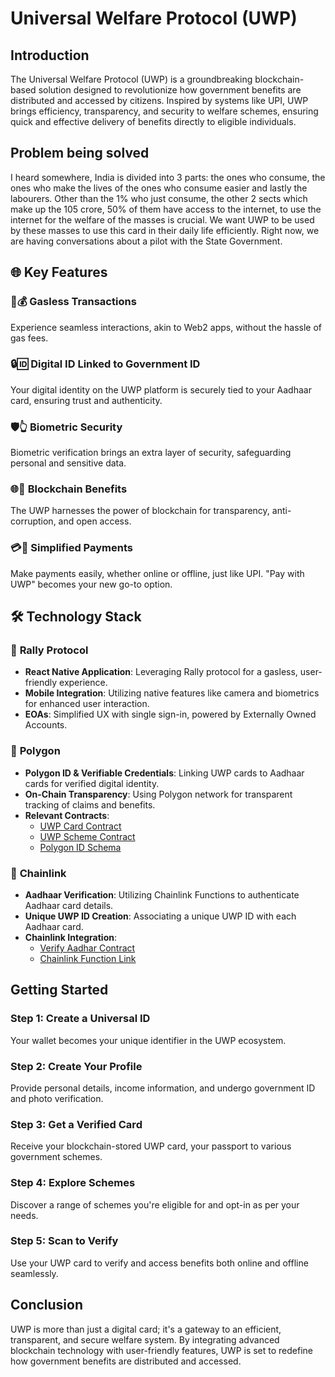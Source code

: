 # Universal Welfare Protocol (UWP)

## Introduction

The Universal Welfare Protocol (UWP) is a groundbreaking blockchain-based solution designed to revolutionize how government benefits are distributed and accessed by citizens. Inspired by systems like UPI, UWP brings efficiency, transparency, and security to welfare schemes, ensuring quick and effective delivery of benefits directly to eligible individuals.

## Problem being solved

I heard somewhere, India is divided into 3 parts: the ones who consume, the ones who make the lives of the ones who consume easier and lastly the labourers. Other than the 1% who just consume, the other 2 sects which make up the 105 crore, 50% of them have access to the internet, to use the internet for the welfare of the masses is crucial.
We want UWP to be used by these masses to use this card in their daily life efficiently. Right now, we are having conversations about a pilot with the State Government.

## 🌐 Key Features

### 🚫💰 **Gasless Transactions**

Experience seamless interactions, akin to Web2 apps, without the hassle of gas fees.

### 🔒🆔 **Digital ID Linked to Government ID**

Your digital identity on the UWP platform is securely tied to your Aadhaar card, ensuring trust and authenticity.

### 🛡️👆 **Biometric Security**

Biometric verification brings an extra layer of security, safeguarding personal and sensitive data.

### 🌐🔗 **Blockchain Benefits**

The UWP harnesses the power of blockchain for transparency, anti-corruption, and open access.

### 💳💸 **Simplified Payments**

Make payments easily, whether online or offline, just like UPI. "Pay with UWP" becomes your new go-to option.

## 🛠️ Technology Stack

### 🎉 **Rally Protocol**

- **React Native Application**: Leveraging Rally protocol for a gasless, user-friendly experience.
- **Mobile Integration**: Utilizing native features like camera and biometrics for enhanced user interaction.
- **EOAs**: Simplified UX with single sign-in, powered by Externally Owned Accounts.

### 🔷 **Polygon**

- **Polygon ID & Verifiable Credentials**: Linking UWP cards to Aadhaar cards for verified digital identity.
- **On-Chain Transparency**: Using Polygon network for transparent tracking of claims and benefits.
- **Relevant Contracts**:
  - [UWP Card Contract](https://mumbai.polygonscan.com/address/0xDb499857812569403F0aA1036d453d30945C8751)
  - [UWP Scheme Contract](https://mumbai.polygonscan.com/address/0x40490aD8649B073Cf574059197aDBF1135a2Ab7f)
  - [Polygon ID Schema](https://schema-builder.polygonid.me/schemas/da166074-479f-4648-a2d5-e95f215d8420)

### 🔗 **Chainlink**

- **Aadhaar Verification**: Utilizing Chainlink Functions to authenticate Aadhaar card details.
- **Unique UWP ID Creation**: Associating a unique UWP ID with each Aadhaar card.
- **Chainlink Integration**:
  - [Verify Aadhar Contract](https://mumbai.polygonscan.com/address/0x2DA88a5eb49Bcf8D2848eF0E5F3A72aC1E0B8Ea3)
  - [Chainlink Function Link](https://functions.chain.link/mumbai/899)

## Getting Started

### Step 1: Create a Universal ID

Your wallet becomes your unique identifier in the UWP ecosystem.

### Step 2: Create Your Profile

Provide personal details, income information, and undergo government ID and photo verification.

### Step 3: Get a Verified Card

Receive your blockchain-stored UWP card, your passport to various government schemes.

### Step 4: Explore Schemes

Discover a range of schemes you're eligible for and opt-in as per your needs.

### Step 5: Scan to Verify

Use your UWP card to verify and access benefits both online and offline seamlessly.

## Conclusion

UWP is more than just a digital card; it's a gateway to an efficient, transparent, and secure welfare system. By integrating advanced blockchain technology with user-friendly features, UWP is set to redefine how government benefits are distributed and accessed.
